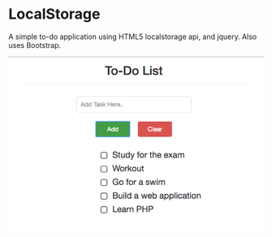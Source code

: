 # LocalStorage

A simple to-do application using HTML5 localstorage api, and jquery. 
Also uses Bootstrap.

![Image of Yaktocat](app.png)

